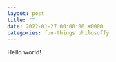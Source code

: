 ```yaml
---
layout: post
title: ""
date: 2022-01-27 00:00:00 +0000
categories: fun-things philosoffy
---
```


Hello world!
